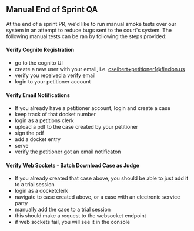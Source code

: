 

## Manual End of Sprint QA
At the end of a sprint PR, we'd like to run manual smoke tests over our system in an attempt to reduce bugs sent to the court's system.  The following manual tests can be ran by following the steps provided:

#### Verify Cognito Registration
- go to the cognito UI
- create a new user with your email, i.e. cseibert+petitioner1@flexion.us
- verify you received a verify email
- login to your petitioner account

#### Verify Email Notifications
- If you already have a petitioner account, login and create a case
- keep track of that docket number
- login as a petitions clerk
- upload a pdf to the case created by your petitioner
- sign the pdf
- add a docket entry
- serve
- verify the petitioner got an email notificaton

#### Verify Web Sockets - Batch Download Case as Judge

- If you already created that case above, you should be able to just add it to a trial session
- login as a docketclerk
- navigate to case created above, or a case with an electronic service party
- manually add the case to a trial session
- this should make a request to the websocket endpoint
- if web sockets fail, you will see it in the console
